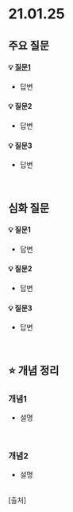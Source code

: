 # 21.01.25

## 주요 질문

#### 💡 [질문1](#개념1)
   * 답변
   
#### 💡 질문2
   * 답변
   
#### 💡 질문3
   * 답변



<br/>

## 심화 질문

#### 💡 질문1
   * 답변
   
#### 💡 질문2
   * 답변
   
#### 💡 질문3
   * 답변


<br/>

## ⭐ 개념 정리

### 개념1
   * 설명
   
   

<br/>

### 개념2
   * 설명


<br/>
[출처]